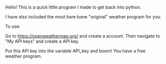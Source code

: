 Hello! This is a quick little program I made to get back into python. 

I have also included the most bare bone "original" weather program for you.

To use: 

Go to https://openweathermap.org/ and create a account. Then navigate to "My API keys" and create a API key.

Put this API key into the variable API_key and boom! You have a free weather program.


